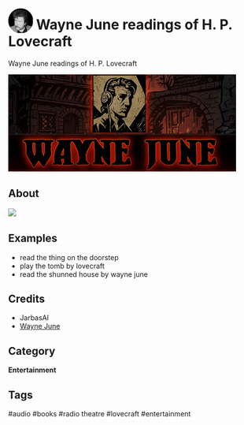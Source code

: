 # <img src='./res/icon/icon.png' card_color='#40DBB0' width='50' height='50' style='vertical-align:bottom'/> Wayne June readings of H. P. Lovecraft

Wayne June readings of H. P. Lovecraft

![](./ui/logo.png)


## About 

![](./ui/gui.gif)

## Examples 

- read the thing on the doorstep
- play the tomb by lovecraft
- read the shunned house by wayne june

## Credits 
- JarbasAl
- [Wayne June](https://www.youtube.com/playlist?list=PL9C5Y9_z1PmYqy9EqoKBnjcPxMspWCkiX)


## Category
**Entertainment**

## Tags
#audio 
#books
#radio theatre
#lovecraft
#entertainment